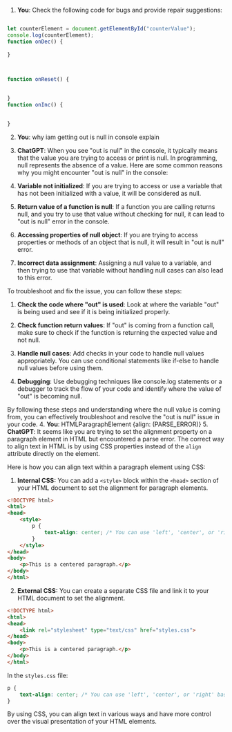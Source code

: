 1. **You**: Check the following code for bugs and provide repair suggestions: 
```javascript

let counterElement = document.getElementById("counterValue");
console.log(counterElement);
function onDec() {
    
}
    


function onReset() {
   

}
function onInc() {
   

}
```
2. **You**: why iam getting out is null in console explain
3. **ChatGPT**: When you see "out is null" in the console, it typically means that the value you are trying to access or print is null. In programming, null represents the absence of a value. Here are some common reasons why you might encounter "out is null" in the console:

1. **Variable not initialized**: If you are trying to access or use a variable that has not been initialized with a value, it will be considered as null.

2. **Return value of a function is null**: If a function you are calling returns null, and you try to use that value without checking for null, it can lead to "out is null" error in the console.

3. **Accessing properties of null object**: If you are trying to access properties or methods of an object that is null, it will result in "out is null" error.

4. **Incorrect data assignment**: Assigning a null value to a variable, and then trying to use that variable without handling null cases can also lead to this error.

To troubleshoot and fix the issue, you can follow these steps:

1. **Check the code where "out" is used**: Look at where the variable "out" is being used and see if it is being initialized properly.

2. **Check function return values**: If "out" is coming from a function call, make sure to check if the function is returning the expected value and not null.

3. **Handle null cases**: Add checks in your code to handle null values appropriately. You can use conditional statements like if-else to handle null values before using them.

4. **Debugging**: Use debugging techniques like console.log statements or a debugger to track the flow of your code and identify where the value of "out" is becoming null.

By following these steps and understanding where the null value is coming from, you can effectively troubleshoot and resolve the "out is null" issue in your code.
4. **You**: HTMLParagraphElement {align: (PARSE_ERROR)}
5. **ChatGPT**: It seems like you are trying to set the alignment property on a paragraph element in HTML but encountered a parse error. The correct way to align text in HTML is by using CSS properties instead of the `align` attribute directly on the element.

Here is how you can align text within a paragraph element using CSS:

1. **Internal CSS:** You can add a `<style>` block within the `<head>` section of your HTML document to set the alignment for paragraph elements.

```html
<!DOCTYPE html>
<html>
<head>
    <style>
        p {
            text-align: center; /* You can use 'left', 'center', or 'right' based on your requirement */
        }
    </style>
</head>
<body>
    <p>This is a centered paragraph.</p>
</body>
</html>
```

2. **External CSS:** You can create a separate CSS file and link it to your HTML document to set the alignment.

```html
<!DOCTYPE html>
<html>
<head>
    <link rel="stylesheet" type="text/css" href="styles.css">
</head>
<body>
    <p>This is a centered paragraph.</p>
</body>
</html>
```

In the `styles.css` file:

```css
p {
    text-align: center; /* You can use 'left', 'center', or 'right' based on your requirement */
}
```

By using CSS, you can align text in various ways and have more control over the visual presentation of your HTML elements.